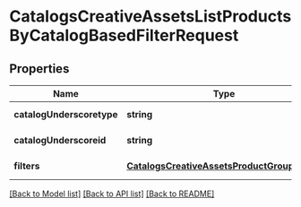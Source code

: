 # CatalogsCreativeAssetsListProductsByCatalogBasedFilterRequest

## Properties
Name | Type | Description | Notes
------------ | ------------- | ------------- | -------------
**catalogUnderscoretype** | **string** |  | [default to null]
**catalogUnderscoreid** | **string** |  | [default to null]
**filters** | [**CatalogsCreativeAssetsProductGroupFilters**](CatalogsCreativeAssetsProductGroupFilters.md) |  | [default to null]

[[Back to Model list]](../README.md#documentation-for-models) [[Back to API list]](../README.md#documentation-for-api-endpoints) [[Back to README]](../README.md)


